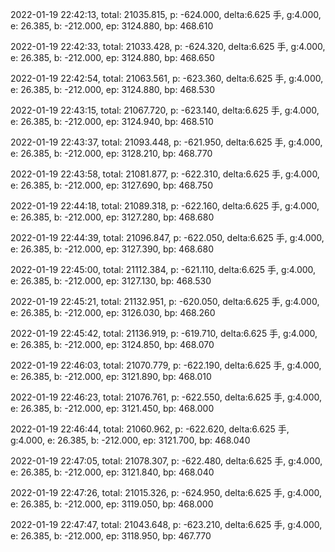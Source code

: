 2022-01-19 22:42:13, total: 21035.815, p: -624.000, delta:6.625 手, g:4.000, e: 26.385, b: -212.000, ep: 3124.880, bp: 468.610

2022-01-19 22:42:33, total: 21033.428, p: -624.320, delta:6.625 手, g:4.000, e: 26.385, b: -212.000, ep: 3124.880, bp: 468.650

2022-01-19 22:42:54, total: 21063.561, p: -623.360, delta:6.625 手, g:4.000, e: 26.385, b: -212.000, ep: 3124.880, bp: 468.530

2022-01-19 22:43:15, total: 21067.720, p: -623.140, delta:6.625 手, g:4.000, e: 26.385, b: -212.000, ep: 3124.940, bp: 468.510

2022-01-19 22:43:37, total: 21093.448, p: -621.950, delta:6.625 手, g:4.000, e: 26.385, b: -212.000, ep: 3128.210, bp: 468.770

2022-01-19 22:43:58, total: 21081.877, p: -622.310, delta:6.625 手, g:4.000, e: 26.385, b: -212.000, ep: 3127.690, bp: 468.750

2022-01-19 22:44:18, total: 21089.318, p: -622.160, delta:6.625 手, g:4.000, e: 26.385, b: -212.000, ep: 3127.280, bp: 468.680

2022-01-19 22:44:39, total: 21096.847, p: -622.050, delta:6.625 手, g:4.000, e: 26.385, b: -212.000, ep: 3127.390, bp: 468.680

2022-01-19 22:45:00, total: 21112.384, p: -621.110, delta:6.625 手, g:4.000, e: 26.385, b: -212.000, ep: 3127.130, bp: 468.530

2022-01-19 22:45:21, total: 21132.951, p: -620.050, delta:6.625 手, g:4.000, e: 26.385, b: -212.000, ep: 3126.030, bp: 468.260

2022-01-19 22:45:42, total: 21136.919, p: -619.710, delta:6.625 手, g:4.000, e: 26.385, b: -212.000, ep: 3124.850, bp: 468.070

2022-01-19 22:46:03, total: 21070.779, p: -622.190, delta:6.625 手, g:4.000, e: 26.385, b: -212.000, ep: 3121.890, bp: 468.010

2022-01-19 22:46:23, total: 21076.761, p: -622.550, delta:6.625 手, g:4.000, e: 26.385, b: -212.000, ep: 3121.450, bp: 468.000

2022-01-19 22:46:44, total: 21060.962, p: -622.620, delta:6.625 手, g:4.000, e: 26.385, b: -212.000, ep: 3121.700, bp: 468.040

2022-01-19 22:47:05, total: 21078.307, p: -622.480, delta:6.625 手, g:4.000, e: 26.385, b: -212.000, ep: 3121.840, bp: 468.040

2022-01-19 22:47:26, total: 21015.326, p: -624.950, delta:6.625 手, g:4.000, e: 26.385, b: -212.000, ep: 3119.050, bp: 468.000

2022-01-19 22:47:47, total: 21043.648, p: -623.210, delta:6.625 手, g:4.000, e: 26.385, b: -212.000, ep: 3118.950, bp: 467.770